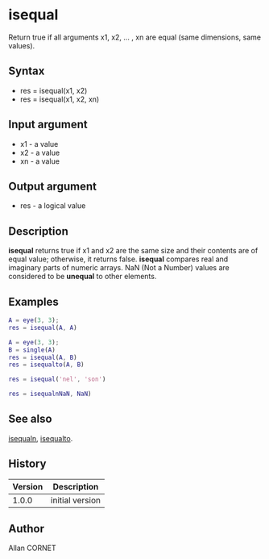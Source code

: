 

# isequal

Return true if all arguments x1, x2, ... , xn are equal (same dimensions, same values).

## Syntax

- res = isequal(x1, x2)
- res = isequal(x1, x2, xn)

## Input argument

 - x1 - a value
 - x2 - a value
 - xn - a value

## Output argument

 - res - a logical value

## Description

<b>isequal</b>	returns true if x1 and x2 are the same size and their contents are of equal value; otherwise, it returns false.
<b>isequal</b> compares real and imaginary parts of numeric arrays. NaN (Not a Number) values are considered to be <b>unequal</b> to other elements.


## Examples

```matlab
A = eye(3, 3);
res = isequal(A, A)
```
```matlab
A = eye(3, 3);
B = single(A)
res = isequal(A, B)
res = isequalto(A, B)
```
```matlab
res = isequal('nel', 'son')
```
```matlab
res = isequalnNaN, NaN)
```

## See also

[isequaln](isequaln.md), [isequalto](isequalto.md).
## History

|Version|Description|
|------|------|
|1.0.0|initial version|


## Author

Allan CORNET



